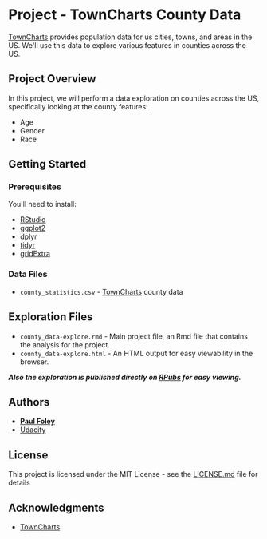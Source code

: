 # Project - TownCharts County Data

[TownCharts](http://www.towncharts.com/) provides population data for us cities, towns, and areas in the US. We'll use this data to explore various features in counties across the US.


## Project Overview

In this project, we will perform a data exploration on counties across the US, specifically looking at the county features:

* Age 
* Gender
* Race


## Getting Started

### Prerequisites
You'll need to install:

* [RStudio](https://www.rstudio.com/products/rstudio/download/)
* [ggplot2](http://ggplot2.org/)
* [dplyr](http://dplyr.tidyverse.org/)
* [tidyr](http://tidyr.tidyverse.org/)
* [gridExtra](https://cran.r-project.org/web/packages/gridExtra/index.html)

### Data Files

* `county_statistics.csv` - [TownCharts](http://www.towncharts.com/) county data


## Exploration Files

* `county_data-explore.rmd` - Main project file, an Rmd file that contains the analysis for the project. 
* `county_data-explore.html` - An HTML output for easy viewability in the browser. 

_**Also the exploration is published directly on [RPubs](http://rpubs.com/paulfoley/county_data-explore) for easy viewing.**_


## Authors

* **[Paul Foley](https://github.com/paulfoley)**
* [Udacity](https://www.udacity.com/)


## License

This project is licensed under the MIT License - see the [LICENSE.md](LICENSE.md) file for details


## Acknowledgments

* [TownCharts](http://www.towncharts.com/)
